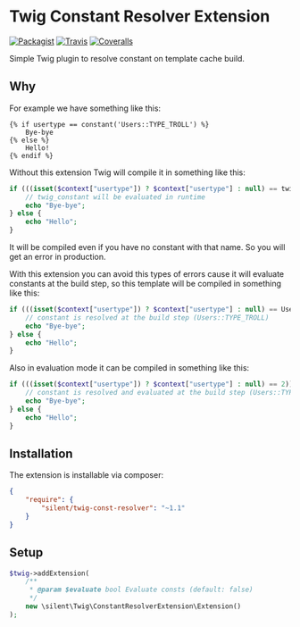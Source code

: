 # Twig Constant Resolver Extension

[![Packagist](https://img.shields.io/packagist/v/silentroach/twig-const-resolver.svg?style=flat-square)](https://packagist.org/packages/silent/twig-const-resolver)
[![Travis](https://img.shields.io/travis/silentroach/twig-const-resolver.svg?style=flat-square&label=travis)](https://travis-ci.org/silentroach/twig-const-resolver)
[![Coveralls](https://img.shields.io/coveralls/silentroach/twig-const-resolver.svg?style=flat-square&label=coverage)](https://coveralls.io/r/silentroach/twig-const-resolver)

Simple Twig plugin to resolve constant on template cache build.

## Why

For example we have something like this:

```twig
{% if usertype == constant('Users::TYPE_TROLL') %}
    Bye-bye
{% else %}
    Hello!
{% endif %}
```

Without this extension Twig will compile it in something like this:

```php
if (((isset($context["usertype"]) ? $context["usertype"] : null) == twig_constant("Users::TYPE_TROLL"))) {
    // twig_constant will be evaluated in runtime
    echo "Bye-bye";
} else {
    echo "Hello";
}
```

It will be compiled even if you have no constant with that name. So you will get an error in production.

With this extension you can avoid this types of errors cause it will evaluate constants at the build step, so this template will be compiled in something like this:

```php
if (((isset($context["usertype"]) ? $context["usertype"] : null) == Users::TYPE_TROLL)) {
    // constant is resolved at the build step (Users::TYPE_TROLL)
    echo "Bye-bye";
} else {
    echo "Hello";
}
```

Also in evaluation mode it can be compiled in something like this:

```php
if (((isset($context["usertype"]) ? $context["usertype"] : null) == 2)) {
    // constant is resolved and evaluated at the build step (Users::TYPE_TROLL => 2)
    echo "Bye-bye";
} else {
    echo "Hello";
}
```

## Installation

The extension is installable via composer:

```json
{
    "require": {
        "silent/twig-const-resolver": "~1.1"
    }
}
```

## Setup

```php
$twig->addExtension(
    /**
     * @param $evaluate bool Evaluate consts (default: false)
     */
    new \silent\Twig\ConstantResolverExtension\Extension()
);
```
